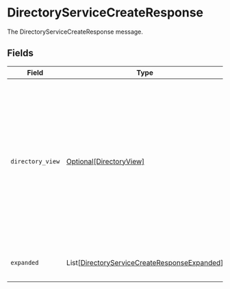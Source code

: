 # DirectoryServiceCreateResponse

The DirectoryServiceCreateResponse message.


## Fields

| Field                                                                                                                                                                            | Type                                                                                                                                                                             | Required                                                                                                                                                                         | Description                                                                                                                                                                      |
| -------------------------------------------------------------------------------------------------------------------------------------------------------------------------------- | -------------------------------------------------------------------------------------------------------------------------------------------------------------------------------- | -------------------------------------------------------------------------------------------------------------------------------------------------------------------------------- | -------------------------------------------------------------------------------------------------------------------------------------------------------------------------------- |
| `directory_view`                                                                                                                                                                 | [Optional[DirectoryView]](../../models/shared/directoryview.md)                                                                                                                  | :heavy_minus_sign:                                                                                                                                                               | The directory view contains a directory and an app_path which is a JSONPATH set to the location in the expand mask that the expanded app will live if requested by the expander. |
| `expanded`                                                                                                                                                                       | List[[DirectoryServiceCreateResponseExpanded](../../models/shared/directoryservicecreateresponseexpanded.md)]                                                                    | :heavy_minus_sign:                                                                                                                                                               | List of serialized related objects.                                                                                                                                              |